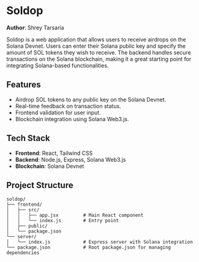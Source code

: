 # Soldop

**Author**: Shrey Tarsaria

Soldop is a web application that allows users to receive airdrops on the Solana Devnet. Users can enter their Solana public key and specify the amount of SOL tokens they wish to receive. The backend handles secure transactions on the Solana blockchain, making it a great starting point for integrating Solana-based functionalities.

## Features
- Airdrop SOL tokens to any public key on the Solana Devnet.
- Real-time feedback on transaction status.
- Frontend validation for user input.
- Blockchain integration using Solana Web3.js.

## Tech Stack
- **Frontend**: React, Tailwind CSS
- **Backend**: Node.js, Express, Solana Web3.js
- **Blockchain**: Solana Devnet

## Project Structure
```plaintext
soldop/
├── frontend/
│   ├── src/
│   │   ├── app.jsx         # Main React component
│   │   └── index.js        # Entry point
│   ├── public/
│   └── package.json
└── server/
│   └── index.js            # Express server with Solana integration
└── package.json            # Root package.json for managing dependencies
